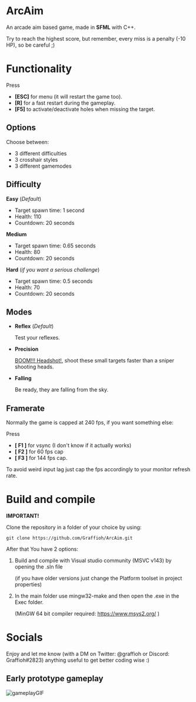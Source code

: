 # ArcAim
An arcade aim based game, made in **SFML** with C++.

Try to reach the highest score, but remember, every miss is a penalty (-10 HP), so be careful ;)

# Functionality
Press 
+ **[ESC]** for menu (it will restart the game too).
+ **[R]** for a fast restart during the gameplay.
+ **[F5]** to activate/deactivate holes when missing the target.

## Options
Choose between:
+ 3 different difficulties
+ 3 crosshair styles
+ 3 different gamemodes

## Difficulty

**Easy** (*Default*)
+ Target spawn time: 1 second
+ Health: 110
+ Countdown: 20 seconds

**Medium**
+ Target spawn time: 0.65 seconds
+ Health: 80
+ Countdown: 20 seconds

**Hard** (*if you want a serious challenge*)
+ Target spawn time: 0.5 seconds
+ Health: 70
+ Countdown: 20 seconds

## Modes
+ **Reflex** (*Default*)

    Test your reflexes.
+ **Precision**

    [BOOM!!! Headshot!](https://www.youtube.com/watch?v=5_Xdi4T8mgI), shoot these small targets faster than a sniper shooting heads.

+ **Falling** 

    Be ready, they are falling from the sky.

## Framerate

Normally the game is capped at 240 fps, if you want something else: 

Press 
+ **[ F1 ]** for vsync (I don't know if it actually works)
+ **[ F2 ]** for 60 fps cap
+ **[ F3 ]** for 144 fps cap.

To avoid weird input lag just cap the fps accordingly to your monitor refresh rate.

# Build and compile
**IMPORTANT!** 

Clone the repository in a folder of your choice by using:

    git clone https://github.com/Graffioh/ArcAim.git

After that You have 2 options:
1) Build and compile with Visual studio community (MSVC v143) by opening the .sln file

    (if you have older versions just change the Platform toolset in project properties)

2) In the main folder use mingw32-make and then open the .exe in the Exec folder.

    (MinGW 64 bit compiler required: https://www.msys2.org/ )

# Socials
Enjoy and let me know (with a DM on Twitter: @graffioh or Discord: Graffioh#2823) anything useful to get better coding wise :)


## Early prototype gameplay

![gameplayGIF](https://i.imgur.com/yf4gMYa.gif)

